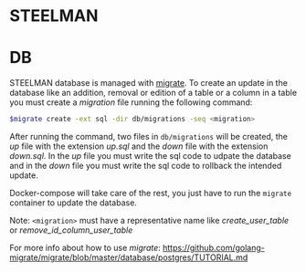 # STEELMAN
# DB
STEELMAN database is managed with [migrate](https://github.com/golang-migrate/migrate).
To create an update in the database like an addition, removal or edition of a table or a column in a table you must create a _migration_ file running the following command:
```bash
$migrate create -ext sql -dir db/migrations -seq <migration>
```
After running the command, two files in `db/migrations` will be created, the _up_ file with the extension _up.sql_ and the _down_ file with the extension _down.sql_. In the _up_ file you must write the sql code to udpate the database and in the _down_ file you must write the sql code to rollback the intended update.

Docker-compose will take care of the rest, you just have to run the `migrate` container to update the database. 

Note: `<migration>` must have a representative name like _create_user_table_ or _remove_id_column_user_table_

For more info about how to use _migrate_: https://github.com/golang-migrate/migrate/blob/master/database/postgres/TUTORIAL.md
